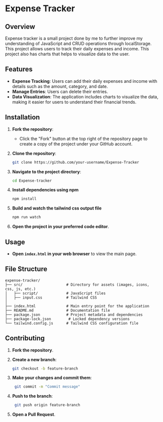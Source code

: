 # Expense Tracker

## Overview

Expense tracker is a small project done by me to further improve my understanding of JavaScript and CRUD operations through localStorage.
This project allows users to track their daily expenses and income. This project also has charts that helps to visualize data to the user.

## Features

- **Expense Tracking**: Users can add their daily expenses and income with details such as the amount, category, and date.
- **Manage Entries**: Users can delete their entries.
- **Data Visualization**: The application includes charts to visualize the data, making it easier for users to understand their financial trends.

## Installation

1. **Fork the repository**:

   - Click the "Fork" button at the top right of the repository page to create a copy of the project under your GitHub account.

2. **Clone the repository**:
   ```sh
   git clone https://github.com/your-username/Expense-Tracker
   ```
3. **Navigate to the project directory**:
   ```sh
   cd Expense-tracker
   ```
4. **Install dependencies using npm**
   ```sh
   npm install
   ```
5. **Build and watch the tailwind css output file**
   ```sh
   npm run watch
   ```
6. **Open the project in your preferred code editor**.

## Usage

- **Open `index.html` in your web browser** to view the main page.

## File Structure

```plaintext
expense-tracker/
├── src/                    # Directory for assets (images, icons, css, js, etc.)
│   ├── script/             # JavaScript files
│   ├── input.css           # Tailwind CSS
│
├── index.html              # Main entry point for the application
├── README.md               # Documentation file
├── package.json            # Project metadata and dependencies
├── package-lock.json        # Locked dependency versions
└── tailwind.config.js      # Tailwind CSS configuration file

```

## Contributing

1. **Fork the repository**.

2. **Create a new branch**:

   ```sh
   git checkout -b feature-branch
   ```

3. **Make your changes and commit them**:

   ```sh
    git commit -m "Commit message"
   ```

4. **Push to the branch**:

   ```sh
    git push origin feature-branch
   ```

5. **Open a Pull Request**.
